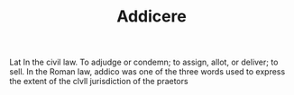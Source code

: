 ---
title: Addicere
permalink: "/definitions/addicere.html"
body: Lat In the civil law. To adjudge or condemn; to assign, allot, or deliver; to
  sell. In the Roman law, addico was one of the three words used to express the extent
  of the clvll jurisdiction of the praetors
published_at: '2018-07-07'
layout: post
---
